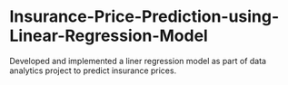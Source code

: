 # Insurance-Price-Prediction-using-Linear-Regression-Model
Developed and implemented a liner regression model as part of data analytics project to predict insurance prices.
